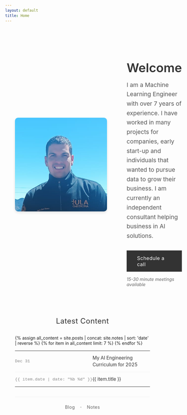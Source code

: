 ```yaml
---
layout: default
title: Home
---
```


<div class="home-container">
  <div class="profile-section">
    <img src="images/profile_pic.png" alt="Profile Picture" class="profile-image">
  </div>
  <div class="content-section">
    <h1>Welcome</h1>
    <p class="intro-text">
      I am a Machine Learning Engineer with over 7 years of experience. I have worked in many projects for companies, early start-up and individuals that wanted to pursue data to grow their business. I am currently an independent consultant helping business in AI solutions.
    </p>
    <div class="consultation-section">
      <a href="https://cal.com/pastorsoto" target="_blank" class="consultation-btn">
        Schedule a call
      </a>
      <p class="consultation-note">15-30 minute meetings available</p>
    </div>
  </div>
</div>

<!-- Latest Content Table -->
<div class="content-table-section">
  <h2>Latest Content</h2>
  <div class="table-container">
    <table class="content-table">
      <tbody>
        <tr>
          <td class="date-cell">Dec 31</td>
          <td class="title-cell">
            <a href="https://pastorsoto.substack.com/p/my-ai-engineering-curriculum-for" target="_blank">My AI Engineering Curriculum for 2025</a>
          </td>
        </tr>
        {% assign all_content = site.posts | concat: site.notes | sort: 'date' | reverse %}
        {% for item in all_content limit: 7 %}
        <tr>
          <td class="date-cell">{{ item.date | date: "%b %d" }}</td>
          <td class="title-cell">
            <a href="{{ item.url | relative_url }}">{{ item.title }}</a>
          </td>
        </tr>
        {% endfor %}
      </tbody>
    </table>
  </div>
  
  <div class="table-footer">
    <a href="{{ '/blog' | relative_url }}" class="view-all-link">Blog</a>
    <span class="separator">•</span>
    <a href="{{ '/notes' | relative_url }}" class="view-all-link">Notes</a>
  </div>
</div>

<style>
.home-container {
  display: flex;
  align-items: center;
  gap: 2rem;
  max-width: 1200px;
  margin: 2rem auto;
  padding: 2rem;
}

.profile-section {
  flex: 0 0 300px;
}

.profile-image {
  width: 100%;
  max-width: 300px;
  height: auto;
  border-radius: 10px;
  box-shadow: 0 4px 8px rgba(0,0,0,0.1);
}

.content-section {
  flex: 1;
  padding-left: 2rem;
}

.content-section h1 {
  color: #333;
  font-size: 2.5rem;
  margin-bottom: 1rem;
  font-weight: 600;
}

.intro-text {
  font-size: 1.2rem;
  line-height: 1.6;
  color: #555;
  margin: 0 0 2rem 0;
}

.consultation-section {
  margin-top: 2rem;
}

.consultation-btn {
  display: inline-block;
  background: #333;
  color: white;
  text-decoration: none;
  padding: 0.8rem 2rem;
  font-size: 1rem;
  font-weight: 400;
  letter-spacing: 0.5px;
  border: 2px solid #333;
  transition: all 0.3s ease;
  margin-bottom: 0.5rem;
}

.consultation-btn:hover {
  background: transparent;
  color: #333;
}

.consultation-note {
  font-size: 0.9rem;
  color: #666;
  margin: 0.5rem 0 0 0;
  font-style: italic;
}

/* Content Table Styles - Ultra Minimalist Design */
.content-table-section {
  max-width: 600px;
  margin: 4rem auto 2rem;
  padding: 0 2rem;
}

.content-table-section h2 {
  color: #333;
  font-size: 1.5rem;
  margin-bottom: 2rem;
  text-align: center;
  font-weight: 400;
  letter-spacing: 0.5px;
}

.table-container {
  background: transparent;
  margin-bottom: 2rem;
}

.content-table {
  width: 100%;
  border-collapse: collapse;
  font-size: 0.95rem;
  background: transparent;
}

.content-table tbody tr {
  border-bottom: 1px solid #f0f0f0;
  transition: all 0.2s ease;
}

.content-table tbody tr:hover {
  background-color: rgba(0, 0, 0, 0.01);
}

.content-table tbody tr:last-child {
  border-bottom: none;
}

.content-table td {
  padding: 0.8rem 0;
  vertical-align: middle;
  border: none;
}

.date-cell {
  color: #888;
  font-size: 0.85rem;
  font-weight: 400;
  white-space: nowrap;
  font-family: 'Courier New', monospace;
  width: 60px;
}

.title-cell a {
  color: #333;
  text-decoration: none;
  font-weight: 400;
  font-size: 0.95rem;
  line-height: 1.4;
  transition: color 0.2s ease;
}

.title-cell a:hover {
  color: #000;
}

.table-footer {
  display: flex;
  justify-content: center;
  align-items: center;
  gap: 1rem;
  margin-top: 2rem;
  padding-top: 1.5rem;
  border-top: 1px solid #f0f0f0;
}

.view-all-link {
  color: #666;
  text-decoration: none;
  font-weight: 400;
  font-size: 0.9rem;
  letter-spacing: 0.5px;
  transition: color 0.2s ease;
}

.view-all-link:hover {
  color: #333;
}

.separator {
  color: #ccc;
  font-size: 0.8rem;
}

/* Responsive design */
@media (max-width: 768px) {
  .home-container {
    flex-direction: column;
    text-align: center;
    padding: 1rem;
  }
  
  .profile-section {
    flex: none;
  }
  
  .content-section {
    padding-left: 0;
    padding-top: 1rem;
  }
  
  .content-section h1 {
    font-size: 2rem;
  }
  
  .intro-text {
    font-size: 1.1rem;
  }
  
  .consultation-btn {
    display: block;
    text-align: center;
    width: 100%;
    max-width: 300px;
    margin: 0 auto 0.5rem auto;
  }
  
  .content-table-section {
    padding: 0 1rem;
    margin: 3rem auto 2rem;
  }
  
  .content-table-section h2 {
    font-size: 1.3rem;
  }
  
  .content-table {
    font-size: 0.9rem;
  }
  
  .content-table td {
    padding: 0.7rem 0;
  }
  
  .date-cell {
    font-size: 0.8rem;
    width: 50px;
  }
  
  .table-footer {
    gap: 0.8rem;
  }
}
</style>